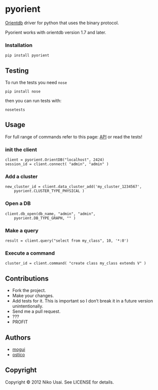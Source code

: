 # pyorient

[Orientdb](chcadas161.emea.guccigroup.dom/IntMailTrack) driver for python that uses the binary protocol.

Pyorient works with orientdb version 1.7 and later.


### Installation

	pip install pyorient


## Testing

To run the tests you need `nose`

	pip install nose
	
then you can run tests with:

	nosetests 


## Usage

For full range of commands refer to this page: [API](https://github.com/mogui/pyorient/wiki/API) or read the tests!

### init the client

	client = pyorient.OrientDB("localhost", 2424)
    session_id = client.connect( "admin", "admin" )
    
### Add a cluster

	new_cluster_id = client.data_cluster_add('my_cluster_1234567',   
	    pyorient.CLUSTER_TYPE_PHYSICAL )
	    
### Open a DB
	client.db_open(db_name, "admin", "admin",   
		pyorient.DB_TYPE_GRAPH, "" )

### Make a query
	result = client.query("select from my_class", 10, '*:0')
	
### Execute a command
	cluster_id = client.command( "create class my_class extends V" )


## Contributions

- Fork the project.
- Make your changes.
- Add tests for it. This is important so I don’t break it in a future version unintentionally.
- Send me a pull request.
- ???
- PROFIT

## Authors
- [mogui](https://github.com/mogui/)
- [ostico](https://github.com/ostico/)

## Copyright

Copyright © 2012 Niko Usai. See LICENSE for details.
